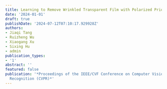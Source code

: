 ```yaml
---
title: Learning to Remove Wrinkled Transparent Film with Polarized Prior
date: '2024-01-01'
draft: true
publishDate: '2024-07-12T07:10:17.929928Z'
authors:
- Jiaqi Tang
- Ruizheng Wu
- Xiaogang Xu
- Sixing Hu
- admin
publication_types:
- '1'
abstract: ''
featured: false
publication: '*Proceedings of the IEEE/CVF Conference on Computer Vision and Pattern
  Recognition (CVPR)*'
---
```


